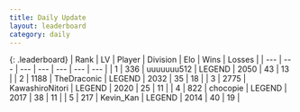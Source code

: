```yaml
---
title: Daily Update
layout: leaderboard
category: daily
---
```


{: .leaderboard}
| Rank | LV | Player | Division | Elo | Wins | Losses |
| --- | --- | --- | --- | --- | --- | --- |
| <span data-change="21">1</span> | 336 | <span title="ID: 655022">uuuuuuu512</span> | LEGEND | <span data-change="169">2050</span> | <span data-change="26">43</span> | <span data-change="5">13</span> |
| <span data-change="5">2</span> | 1188 | <span title="ID: 544310">TheDraconic</span> | LEGEND | <span data-change="107">2032</span> | <span data-change="19">35</span> | <span data-change="7">18</span> |
| <span data-change="-1">3</span> | 2775 | <span title="ID: 164871">KawashiroNitori</span> | LEGEND | <span data-change="37">2020</span> | <span data-change="15">25</span> | <span data-change="8">11</span> |
| <span data-change="6">4</span> | 822 | <span title="ID: 495743">chocopie</span> | LEGEND | <span data-change="111">2017</span> | <span data-change="19">38</span> | <span data-change="6">11</span> |
| <span data-change="15">5</span> | 217 | <span title="ID: 651792">Kevin_Kan</span> | LEGEND | <span data-change="128">2014</span> | <span data-change="15">40</span> | <span data-change="7">19</span> |